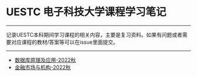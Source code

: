 # UESTC 电子科技大学课程学习笔记

---

<aside>
记录UESTC本科期间学习课程的相关内容，主要是复习资料。如果有问题或者需要对应课程的教材/答案等可以在issue里面提交。
<aside>

---

- [数据库原理及应用-2022秋](https://github.com/GZK1108/UESTC_Course_Study/tree/main/%E6%95%B0%E6%8D%AE%E5%BA%93%E5%8E%9F%E7%90%86%E5%8F%8A%E5%BA%94%E7%94%A8-2022%E7%A7%8B)
- [金融市场与机构-2022秋](https://github.com/GZK1108/UESTC_Course_Study/tree/main/%E9%87%91%E8%9E%8D%E5%B8%82%E5%9C%BA%E4%B8%8E%E6%9C%BA%E6%9E%84-2022%E7%A7%8B)
